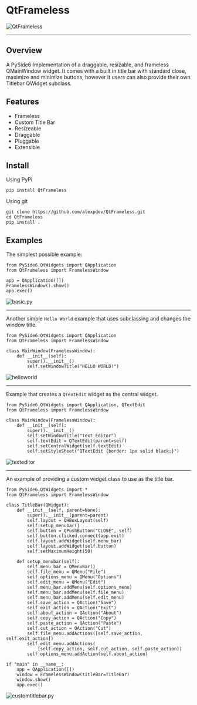 # QtFrameless

![QtFrameless](./assets/QtFrameless.png)

--------------------------

## Overview

A PySide6 Implementation of a draggable, resizable, and frameless QMainWindow widget.
It comes with a built in title bar with standard close, maximize and minimize buttons,
however it users can also provide their own Titlebar QWidget subclass.


## Features

-   Frameless
-   Custom Title Bar
-   Resizeable
-   Draggable
-   Pluggable
-   Extensible

## Install

Using PyPi

```
pip install QtFrameless
```

Using git

```
git clone https://github.com/alexpdev/QtFrameless.git
cd QtFrameless
pip install .
```

## Examples

The simplest possible example:

```python3
from PySide6.QtWidgets import QApplication
from QtFrameless import FramelessWindow

app = QApplication([])
FramelessWindow().show()
app.exec()
```

![basic.py](./examples/basic.gif)

----------------------------

Another simple `Hello World` example that uses subclassing and changes 
the window title.

```python3
from PySide6.QtWidgets import QApplication
from QtFrameless import FramelessWindow

class MainWindow(FramelessWindow):
    def __init__(self):
        super().__init__()
        self.setWindowTitle("HELLO WORLD!")
```

![helloworld](./examples/helloworld.gif)

----------------------------


Example that creates a `QTextEdit` widget as the central widget.

```python3
from PySide6.QtWidgets import QApplication, QTextEdit
from QtFrameless import FramelessWindow

class MainWindow(FramelessWindow):
    def __init__(self):
        super().__init__()
        self.setWindowTitle("Text Editor")
        self.textEdit = QTextEdit(parent=self)
        self.setCentralWidget(self.textEdit)
        self.setStyleSheet("QTextEdit {border: 1px solid black;}")
```

![texteditor](./examples/texteditor.gif)

----------------------------

An example of providing a custom widget class to use as the title bar.

```python3
from PySide6.QtWidgets import *
from QtFrameless import FramelessWindow

class TitleBar(QWidget):
    def __init__(self, parent=None):
        super().__init__(parent=parent)
        self.layout = QHBoxLayout(self)
        self.setup_menubar()
        self.button = QPushButton("CLOSE", self)
        self.button.clicked.connect(app.exit)
        self.layout.addWidget(self.menu_bar)
        self.layout.addWidget(self.button)
        self.setMaximumHeight(50)

    def setup_menubar(self):
        self.menu_bar = QMenuBar()
        self.file_menu = QMenu("File")
        self.options_menu = QMenu("Options")
        self.edit_menu = QMenu("Edit")
        self.menu_bar.addMenu(self.options_menu)
        self.menu_bar.addMenu(self.file_menu)
        self.menu_bar.addMenu(self.edit_menu)
        self.save_action = QAction("Save")
        self.exit_action = QAction("Exit")
        self.about_action = QAction("About")
        self.copy_action = QAction("Copy")
        self.paste_action = QAction("Paste")
        self.cut_action = QAction("Cut")
        self.file_menu.addActions([self.save_action, self.exit_action])
        self.edit_menu.addActions(
            [self.copy_action, self.cut_action, self.paste_action])
        self.options_menu.addAction(self.about_action)

if "main" in __name__:
    app = QApplication([])
    window = FramelessWindow(titleBar=TitleBar)
    window.show()
    app.exec()
```

![customtitlebar.py](./examples/customtitlebar.gif)
